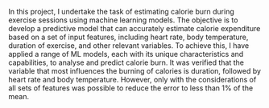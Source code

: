 In this project, I undertake the task of estimating calorie burn during exercise sessions using machine learning models. The objective is to develop a predictive model that can accurately estimate calorie expenditure based on a set of input features, including heart rate, body temperature, duration of exercise, and other relevant variables. To achieve this, I have applied a range of ML models, each with its unique characteristics and capabilities, to analyse and predict calorie burn. 
It was verified that the variable that most influences the burning of calories is duration, followed by heart rate and body temperature. However, only with the considerations of all sets of features was possible to reduce the error to less than 1% of the mean.
